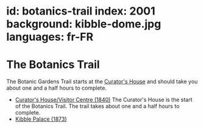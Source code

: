 id: botanics-trail
index: 2001
background: kibble-dome.jpg
languages: fr-FR
=
# The Botanics Trail

The Botanic Gardens Trail starts at the [Curator's House](page:1) and should take you about one and a half hours to complete.

* [Curator's House/Visitor Centre (1840)](1)
  The Curator's House is the start of the Botanics Trail. 
  The trail takes about one and a half hours to complete.
* [Kibble Palace (1873)](5)

